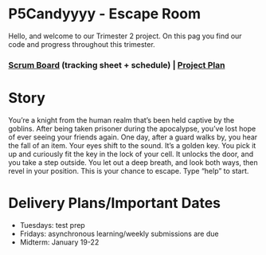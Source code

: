 # P5Candyyyy - Escape Room
Hello, and welcome to our Trimester 2 project. On this pag you find our code and progress throughout this trimester. 

<h3><a href="https://github.com/adhithin/P5Candyyyy/projects/1">Scrum Board</a> (tracking sheet + schedule) | <a href="https://docs.google.com/document/d/1R9BawAX6t35F5weV8FzLEZb7pOPIBGzeWPMray6rQdc/edit?usp=sharing">Project Plan</a></h3>

# Story
You’re a knight from the human realm that’s been held captive by the goblins. After being taken prisoner during the apocalypse, you’ve lost hope of ever seeing your friends again. 
One day, after a guard walks by, you hear the fall of an item. Your eyes shift to the sound. It’s a golden key. You pick it up and curiously fit the key in the lock of your cell. It unlocks the door, and you take a step outside. You let out a deep breath, and look both ways, then revel in your position. 
This is your chance to escape. Type “help” to start. 

# Delivery Plans/Important Dates
- Tuesdays: test prep
- Fridays: asynchronous learning/weekly submissions are due
- Midterm: January 19-22
